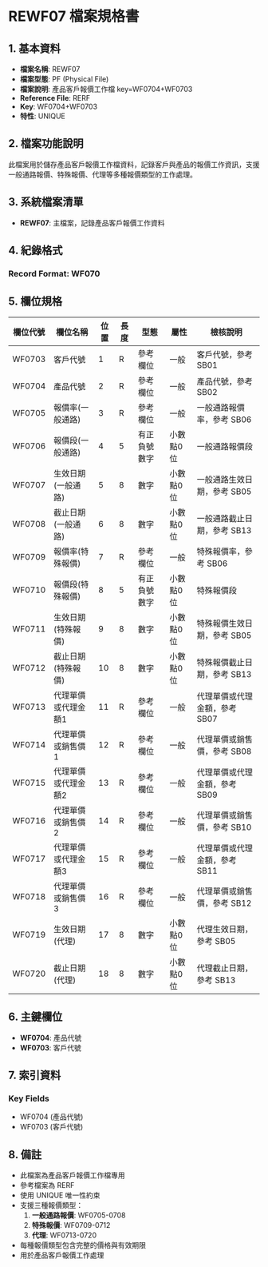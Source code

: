 # REWF07 檔案規格書

## 1. 基本資料
- **檔案名稱**: REWF07
- **檔案型態**: PF (Physical File)
- **檔案說明**: 產品客戶報價工作檔 key=WF0704+WF0703
- **Reference File**: RERF
- **Key**: WF0704+WF0703
- **特性**: UNIQUE

## 2. 檔案功能說明
此檔案用於儲存產品客戶報價工作檔資料，記錄客戶與產品的報價工作資訊，支援一般通路報價、特殊報價、代理等多種報價類型的工作處理。

## 3. 系統檔案清單
- **REWF07**: 主檔案，記錄產品客戶報價工作資料

## 4. 紀錄格式
### Record Format: WF070

## 5. 欄位規格

| 欄位代號 | 欄位名稱 | 位置 | 長度 | 型態 | 屬性 | 檢核說明 |
|----------|----------|------|------|------|------|----------|
| WF0703 | 客戶代號 | 1 | R | 參考欄位 | 一般 | 客戶代號，參考 SB01 |
| WF0704 | 產品代號 | 2 | R | 參考欄位 | 一般 | 產品代號，參考 SB02 |
| WF0705 | 報價率(一般通路) | 3 | R | 參考欄位 | 一般 | 一般通路報價率，參考 SB06 |
| WF0706 | 報價段(一般通路) | 4 | 5 | 有正負號數字 | 小數點0位 | 一般通路報價段 |
| WF0707 | 生效日期(一般通路) | 5 | 8 | 數字 | 小數點0位 | 一般通路生效日期，參考 SB05 |
| WF0708 | 截止日期(一般通路) | 6 | 8 | 數字 | 小數點0位 | 一般通路截止日期，參考 SB13 |
| WF0709 | 報價率(特殊報價) | 7 | R | 參考欄位 | 一般 | 特殊報價率，參考 SB06 |
| WF0710 | 報價段(特殊報價) | 8 | 5 | 有正負號數字 | 小數點0位 | 特殊報價段 |
| WF0711 | 生效日期(特殊報價) | 9 | 8 | 數字 | 小數點0位 | 特殊報價生效日期，參考 SB05 |
| WF0712 | 截止日期(特殊報價) | 10 | 8 | 數字 | 小數點0位 | 特殊報價截止日期，參考 SB13 |
| WF0713 | 代理單價或代理金額1 | 11 | R | 參考欄位 | 一般 | 代理單價或代理金額，參考 SB07 |
| WF0714 | 代理單價或銷售價1 | 12 | R | 參考欄位 | 一般 | 代理單價或銷售價，參考 SB08 |
| WF0715 | 代理單價或代理金額2 | 13 | R | 參考欄位 | 一般 | 代理單價或代理金額，參考 SB09 |
| WF0716 | 代理單價或銷售價2 | 14 | R | 參考欄位 | 一般 | 代理單價或銷售價，參考 SB10 |
| WF0717 | 代理單價或代理金額3 | 15 | R | 參考欄位 | 一般 | 代理單價或代理金額，參考 SB11 |
| WF0718 | 代理單價或銷售價3 | 16 | R | 參考欄位 | 一般 | 代理單價或銷售價，參考 SB12 |
| WF0719 | 生效日期(代理) | 17 | 8 | 數字 | 小數點0位 | 代理生效日期，參考 SB05 |
| WF0720 | 截止日期(代理) | 18 | 8 | 數字 | 小數點0位 | 代理截止日期，參考 SB13 |

## 6. 主鍵欄位
- **WF0704**: 產品代號
- **WF0703**: 客戶代號

## 7. 索引資料
### Key Fields
- WF0704 (產品代號)
- WF0703 (客戶代號)

## 8. 備註
- 此檔案為產品客戶報價工作檔專用
- 參考檔案為 RERF
- 使用 UNIQUE 唯一性約束
- 支援三種報價類型：
  1. **一般通路報價**: WF0705-0708
  2. **特殊報價**: WF0709-0712
  3. **代理**: WF0713-0720
- 每種報價類型包含完整的價格與有效期限
- 用於產品客戶報價工作處理 